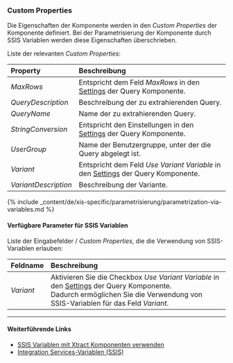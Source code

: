 ### Custom Properties
Die Eigenschaften der Komponente werden in den *Custom Properties* der Komponente definiert.
Bei der Parametrisierung der Komponente durch SSIS Variablen werden diese Eigenschaften überschrieben.

Liste der relevanten *Custom Properties*:

|Property|Beschreibung|
|:----|:----|
| *MaxRows* | Entspricht dem Feld *MaxRows* in den [Settings](./query-settings) der Query Komponente.|
| *QueryDescription* | Beschreibung der zu extrahierenden Query.|
| *QueryName* | Name der zu extrahierenden Query.|
| *StringConversion* | Entspricht den Einstellungen in den [Settings](./query-settings) der Query Komponente.|
| *UserGroup* | Name der Benutzergruppe, unter der die Query abgelegt ist.|
| *Variant* | Entspricht dem Feld *Use Variant Variable* in den [Settings](./query-settings) der Query Komponente. |
| *VariantDescription* | Beschreibung der Variante.|

{% include _content/de/xis-specific/parametrisierung/parametrization-via-variables.md  %}

#### Verfügbare Parameter für SSIS Variablen
Liste der Eingabefelder / *Custom Properties*, die die Verwendung von SSIS-Variablen erlauben:

|Feldname|Beschreibung|
|:----|:----|
| *Variant* | Aktivieren Sie die Checkbox *Use Variant Variable* in den [Settings](./query-settings) der Query Komponente. <br>Dadurch ermöglichen Sie die Verwendung von SSIS-Variablen für das Feld *Variant*.|


****
#### Weiterführende Links
- [SSIS Variablen mit Xtract Komponenten verwenden](../parametrisierung/parametrisierung-variablen) 
- [Integration Services-Variablen (SSIS)](https://docs.microsoft.com/de-de/sql/integration-services/integration-services-ssis-variables?view=sql-server-ver15)